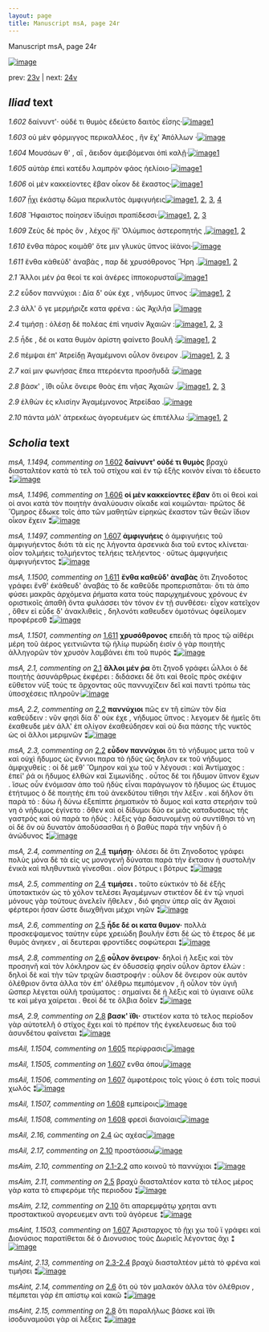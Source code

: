 ```yaml
---
layout: page
title: Manuscript msA, page 24r
---
```


Manuscript msA, page 24r

[![image](http://www.homermultitext.org/iipsrv?OBJ=IIP,1.0&FIF=/project/homer/pyramidal/deepzoom/hmt/vaimg/2017a/VA024RN_0025.tif&WID=100&CVT=JPEG)](http://www.homermultitext.org/ict2/?urn=urn:cite2:hmt:vaimg.2017a:VA024RN_0025)

prev:  [23v](../23v) | next:  [24v](../24v)

## *Iliad* text

*1.602* <a id="1.602"/> δαίνυντ'· οὐδέ τι θυμὸς ἐδεύετο δαιτὸς ἐΐσης·[![image](http://www.homermultitext.org/iipsrv?OBJ=IIP,1.0&FIF=/project/homer/pyramidal/deepzoom/hmt/vaimg/2017a/VA024RN_0025.tif&RGN=0.178,0.2029,0.366,0.0255&WID=1000&CVT=JPEG)](http://www.homermultitext.org/ict2/?urn=urn:cite2:hmt:vaimg.2017a:VA024RN_0025@0.178,0.2029,0.366,0.0255)[1](#msA_1.1494)

*1.603* <a id="1.603"/> οὐ μὲν φόρμιγγος περικαλλέος , ἣν ἔχ' Ἀπόλλων ·[![image](http://www.homermultitext.org/iipsrv?OBJ=IIP,1.0&FIF=/project/homer/pyramidal/deepzoom/hmt/vaimg/2017a/VA024RN_0025.tif&RGN=0.183,0.2239,0.37,0.0233&WID=1000&CVT=JPEG)](http://www.homermultitext.org/ict2/?urn=urn:cite2:hmt:vaimg.2017a:VA024RN_0025@0.183,0.2239,0.37,0.0233)

*1.604* <a id="1.604"/> Μουσάων θ' , αἳ , ἄειδον ἀμειβόμεναι ὀπὶ καλῇ·[![image](http://www.homermultitext.org/iipsrv?OBJ=IIP,1.0&FIF=/project/homer/pyramidal/deepzoom/hmt/vaimg/2017a/VA024RN_0025.tif&RGN=0.182,0.2419,0.379,0.0248&WID=1000&CVT=JPEG)](http://www.homermultitext.org/ict2/?urn=urn:cite2:hmt:vaimg.2017a:VA024RN_0025@0.182,0.2419,0.379,0.0248)[1](#msA_1.1495)

*1.605* <a id="1.605"/> αὐτὰρ ἐπεὶ κατέδυ λαμπρὸν φάος ἠελίοιο·[![image](http://www.homermultitext.org/iipsrv?OBJ=IIP,1.0&FIF=/project/homer/pyramidal/deepzoom/hmt/vaimg/2017a/VA024RN_0025.tif&RGN=0.177,0.26,0.35,0.0293&WID=1000&CVT=JPEG)](http://www.homermultitext.org/ict2/?urn=urn:cite2:hmt:vaimg.2017a:VA024RN_0025@0.177,0.26,0.35,0.0293)[1](#msAil_1.1504)

*1.606* <a id="1.606"/> οἱ μὲν κακκείοντες ἔβαν οἶκον δὲ ἕκαστος·[![image](http://www.homermultitext.org/iipsrv?OBJ=IIP,1.0&FIF=/project/homer/pyramidal/deepzoom/hmt/vaimg/2017a/VA024RN_0025.tif&RGN=0.181,0.278,0.357,0.0293&WID=1000&CVT=JPEG)](http://www.homermultitext.org/ict2/?urn=urn:cite2:hmt:vaimg.2017a:VA024RN_0025@0.181,0.278,0.357,0.0293)[1](#msA_1.1496)

*1.607* <a id="1.607"/> ᾗχι ἑκάστῳ δῶμα περικλυτὸς ἀμφιγυήεις[![image](http://www.homermultitext.org/iipsrv?OBJ=IIP,1.0&FIF=/project/homer/pyramidal/deepzoom/hmt/vaimg/2017a/VA024RN_0025.tif&RGN=0.177,0.2975,0.363,0.0278&WID=1000&CVT=JPEG)](http://www.homermultitext.org/ict2/?urn=urn:cite2:hmt:vaimg.2017a:VA024RN_0025@0.177,0.2975,0.363,0.0278)[1](#msAil_1.1505), [2](#msAint_1.1503), [3](#msA_1.1497), [4](#msAil_1.1506)

*1.608* <a id="1.608"/> Ἥφαιστος ποίησεν 					ϊδυίῃσι πραπίδεσσι·[![image](http://www.homermultitext.org/iipsrv?OBJ=IIP,1.0&FIF=/project/homer/pyramidal/deepzoom/hmt/vaimg/2017a/VA024RN_0025.tif&RGN=0.176,0.3163,0.331,0.0293&WID=1000&CVT=JPEG)](http://www.homermultitext.org/ict2/?urn=urn:cite2:hmt:vaimg.2017a:VA024RN_0025@0.176,0.3163,0.331,0.0293)[1](#msAil_1.1507), [2](#msAext_1.1502), [3](#msAil_1.1508)

*1.609* <a id="1.609"/> Ζεὺς δὲ πρὸς ὃν , λέχος 					ἤϊ' Ὀλύμπιος ἀστεροπητής ,[![image](http://www.homermultitext.org/iipsrv?OBJ=IIP,1.0&FIF=/project/homer/pyramidal/deepzoom/hmt/vaimg/2017a/VA024RN_0025.tif&RGN=0.173,0.3388,0.383,0.0263&WID=1000&CVT=JPEG)](http://www.homermultitext.org/ict2/?urn=urn:cite2:hmt:vaimg.2017a:VA024RN_0025@0.173,0.3388,0.383,0.0263)[1](#msA_1.1498), [2](#msA_1.1499)

*1.610* <a id="1.610"/> ἔνθα πάρος κοιμᾶθ' ὅτε μιν γλυκὺς ὕπνος ἱ̈κάνοι·[![image](http://www.homermultitext.org/iipsrv?OBJ=IIP,1.0&FIF=/project/homer/pyramidal/deepzoom/hmt/vaimg/2017a/VA024RN_0025.tif&RGN=0.173,0.3561,0.387,0.0263&WID=1000&CVT=JPEG)](http://www.homermultitext.org/ict2/?urn=urn:cite2:hmt:vaimg.2017a:VA024RN_0025@0.173,0.3561,0.387,0.0263)

*1.611* <a id="1.611"/> ἔνθα κὰθεῦδ' ἀναβὰς , παρ δὲ χρυσόθρονος Ἥρη .[![image](http://www.homermultitext.org/iipsrv?OBJ=IIP,1.0&FIF=/project/homer/pyramidal/deepzoom/hmt/vaimg/2017a/VA024RN_0025.tif&RGN=0.173,0.3749,0.387,0.0263&WID=1000&CVT=JPEG)](http://www.homermultitext.org/ict2/?urn=urn:cite2:hmt:vaimg.2017a:VA024RN_0025@0.173,0.3749,0.387,0.0263)[1](#msA_1.1500), [2](#msA_1.1501)

*2.1* <a id="2.1"/> Ἄλλοι μέν ῥα θεοί τε καὶ ἀνέρες ἱπποκορυσταὶ[![image](http://www.homermultitext.org/iipsrv?OBJ=IIP,1.0&FIF=/project/homer/pyramidal/deepzoom/hmt/vaimg/2017a/VA024RN_0025.tif&RGN=0.101,0.4606,0.462,0.0706&WID=1000&CVT=JPEG)](http://www.homermultitext.org/ict2/?urn=urn:cite2:hmt:vaimg.2017a:VA024RN_0025@0.101,0.4606,0.462,0.0706)[1](#msA_2.1)

*2.2* <a id="2.2"/> εὗδον παννύχιοι : Δία δ' 					οὐκ έχε , νήδυμος ὕπνος :[![image](http://www.homermultitext.org/iipsrv?OBJ=IIP,1.0&FIF=/project/homer/pyramidal/deepzoom/hmt/vaimg/2017a/VA024RN_0025.tif&RGN=0.171,0.5109,0.378,0.024&WID=1000&CVT=JPEG)](http://www.homermultitext.org/ict2/?urn=urn:cite2:hmt:vaimg.2017a:VA024RN_0025@0.171,0.5109,0.378,0.024)[1](#msA_2.3), [2](#msA_2.2)

*2.3* <a id="2.3"/> ἀλλ' ὅ γε μερμήριζε κατα φρένα : ὡς Ἀχιλῆα 				[![image](http://www.homermultitext.org/iipsrv?OBJ=IIP,1.0&FIF=/project/homer/pyramidal/deepzoom/hmt/vaimg/2017a/VA024RN_0025.tif&RGN=0.169,0.5289,0.375,0.0293&WID=1000&CVT=JPEG)](http://www.homermultitext.org/ict2/?urn=urn:cite2:hmt:vaimg.2017a:VA024RN_0025@0.169,0.5289,0.375,0.0293)

*2.4* <a id="2.4"/> τιμήσῃ : ὀλέσῃ δὲ πολέας ἐπὶ νηυσὶν Ἀχαιῶν :[![image](http://www.homermultitext.org/iipsrv?OBJ=IIP,1.0&FIF=/project/homer/pyramidal/deepzoom/hmt/vaimg/2017a/VA024RN_0025.tif&RGN=0.167,0.5485,0.391,0.0285&WID=1000&CVT=JPEG)](http://www.homermultitext.org/ict2/?urn=urn:cite2:hmt:vaimg.2017a:VA024RN_0025@0.167,0.5485,0.391,0.0285)[1](#msA_2.4), [2](#msAil_2.16), [3](#msA_2.5)

*2.5* <a id="2.5"/> ἧδε , δέ οι κατα θυμὸν ἀρίστη φαίνετο βουλῆ :[![image](http://www.homermultitext.org/iipsrv?OBJ=IIP,1.0&FIF=/project/homer/pyramidal/deepzoom/hmt/vaimg/2017a/VA024RN_0025.tif&RGN=0.163,0.5657,0.369,0.0293&WID=1000&CVT=JPEG)](http://www.homermultitext.org/ict2/?urn=urn:cite2:hmt:vaimg.2017a:VA024RN_0025@0.163,0.5657,0.369,0.0293)[1](#msAim_2.11), [2](#msA_2.6)

*2.6* <a id="2.6"/> πέμψαι ἐπ' Ἀτρείδῃ 						Ἀγαμέμνονι οὖλον ὄνειρον .[![image](http://www.homermultitext.org/iipsrv?OBJ=IIP,1.0&FIF=/project/homer/pyramidal/deepzoom/hmt/vaimg/2017a/VA024RN_0025.tif&RGN=0.17,0.5875,0.374,0.024&WID=1000&CVT=JPEG)](http://www.homermultitext.org/ict2/?urn=urn:cite2:hmt:vaimg.2017a:VA024RN_0025@0.17,0.5875,0.374,0.024)[1](#msAint_2.14), [2](#msA_2.8), [3](#msA_2.7)

*2.7* <a id="2.7"/> καί μιν φωνήσας ἔπεα πτερόεντα προσῆυδᾱ :[![image](http://www.homermultitext.org/iipsrv?OBJ=IIP,1.0&FIF=/project/homer/pyramidal/deepzoom/hmt/vaimg/2017a/VA024RN_0025.tif&RGN=0.168,0.6063,0.39,0.0255&WID=1000&CVT=JPEG)](http://www.homermultitext.org/ict2/?urn=urn:cite2:hmt:vaimg.2017a:VA024RN_0025@0.168,0.6063,0.39,0.0255)

*2.8* <a id="2.8"/> βάσκ' , ἴ̈θι οὖλε ὄνειρε θοὰς ἐπι νῆας Ἀχαιῶν .[![image](http://www.homermultitext.org/iipsrv?OBJ=IIP,1.0&FIF=/project/homer/pyramidal/deepzoom/hmt/vaimg/2017a/VA024RN_0025.tif&RGN=0.17,0.6251,0.366,0.0263&WID=1000&CVT=JPEG)](http://www.homermultitext.org/ict2/?urn=urn:cite2:hmt:vaimg.2017a:VA024RN_0025@0.17,0.6251,0.366,0.0263)[1](#msA_2.9), [2](#msAint_2.15), [3](#msAextra_2.1)

*2.9* <a id="2.9"/> ἐλθὼν ἐς κλισίην Ἀγαμέμνονος 						Ἀτρείδαο .[![image](http://www.homermultitext.org/iipsrv?OBJ=IIP,1.0&FIF=/project/homer/pyramidal/deepzoom/hmt/vaimg/2017a/VA024RN_0025.tif&RGN=0.165,0.6439,0.342,0.0263&WID=1000&CVT=JPEG)](http://www.homermultitext.org/ict2/?urn=urn:cite2:hmt:vaimg.2017a:VA024RN_0025@0.165,0.6439,0.342,0.0263)

*2.10* <a id="2.10"/> πάντα μάλ' ἀτρεκέως ἀγορευέμεν ὡς ἐπιτέλλω :[![image](http://www.homermultitext.org/iipsrv?OBJ=IIP,1.0&FIF=/project/homer/pyramidal/deepzoom/hmt/vaimg/2017a/VA024RN_0025.tif&RGN=0.163,0.6604,0.407,0.0293&WID=1000&CVT=JPEG)](http://www.homermultitext.org/ict2/?urn=urn:cite2:hmt:vaimg.2017a:VA024RN_0025@0.163,0.6604,0.407,0.0293)[1](#msAil_2.17), [2](#msAim_2.12)

## *Scholia* text

*msA, 1.1494, commenting on* [1.602](#1.602)  <a id="msA_1.1494"/> **δαίνυντ' οὐδέ τι θυμὸς** βραχὺ διασταλτέον κατὰ τὸ τελ τοῦ στίχου καὶ ἐν τῷ ἑξῆς κοινὸν εἶναι τὸ ἐδευετο ⁑[![image](http://www.homermultitext.org/iipsrv?OBJ=IIP,1.0&FIF=/project/homer/pyramidal/deepzoom/hmt/vaimg/2017a/VA024RN_0025.tif&RGN=0.17722918,0.09239281,0.46499632,0.02130014&WID=1000&CVT=JPEG)](http://www.homermultitext.org/ict2/?urn=urn:cite2:hmt:vaimg.2017a:VA024RN_0025@0.17722918,0.09239281,0.46499632,0.02130014)

*msA, 1.1496, commenting on* [1.606](#1.606)  <a id="msA_1.1496"/> **οἱ μὲν κακκείοντες ἔβαν** ὅτι οἱ θεοὶ καὶ οἱ ανοι κατὰ τὸν ποιητὴν ἀναλύουσιν οἴκαδε καὶ κοιμῶνται· πρῶτος δὲ Ὅμηρος ἔδωκε τοῖς ἀπο τῶν μαθητῶν εἰρηκὼς ἕκαστον τῶν θεῶν ἴδιον οἶκον ἔχειν ⁑[![image](http://www.homermultitext.org/iipsrv?OBJ=IIP,1.0&FIF=/project/homer/pyramidal/deepzoom/hmt/vaimg/2017a/VA024RN_0025.tif&RGN=0.18386146,0.11977870,0.61238025,0.02849239&WID=1000&CVT=JPEG)](http://www.homermultitext.org/ict2/?urn=urn:cite2:hmt:vaimg.2017a:VA024RN_0025@0.18386146,0.11977870,0.61238025,0.02849239)

*msA, 1.1497, commenting on* [1.607](#1.607)  <a id="msA_1.1497"/> **ἀμφιγυήεις** ὁ ἀμφιγυήεις τοῦ ἀμφιγυήεντος διότι τὰ εἰς ης λήγοντα ἀρσενικὰ δια τοῦ εντος κλίνεται· οἷον τολμήεις τολμήεντος τελήεις τελήεντος · οὕτως ἀμφιγυήεις ἀμφιγυήεντος ⁑[![image](http://www.homermultitext.org/iipsrv?OBJ=IIP,1.0&FIF=/project/homer/pyramidal/deepzoom/hmt/vaimg/2017a/VA024RN_0025.tif&RGN=0.16875461,0.13609959,0.62748710,0.03347165&WID=1000&CVT=JPEG)](http://www.homermultitext.org/ict2/?urn=urn:cite2:hmt:vaimg.2017a:VA024RN_0025@0.16875461,0.13609959,0.62748710,0.03347165)

*msA, 1.1500, commenting on* [1.611](#1.611)  <a id="msA_1.1500"/> **ἔνθα καθεῦδ' ἀναβὰς** ὅτι Ζηνοδοτος γράφει ἔνθ' ἐκάθευδ' ἀναβάς τὸ δε καθεῦδε προπερισπᾶται· ὅτι τὰ ἀπο φύσει μακρᾶς ἀρχόμενα ῥήματα κατα τοὺς παρῳχημένους χρόνους ἐν οριστικοῖς ἀπαθῆ ὄντα φυλάσσει τὸν τόνον ἐν τῇ συνθέσει· εἶχον κατεῖχον , ὅθεν εἰ εὗδε δ' ἀνακλιθεὶς , δηλονότι καθευδεν ὁμοτόνως ὀφείλομεν προφέρεσθ ⁑[![image](http://www.homermultitext.org/iipsrv?OBJ=IIP,1.0&FIF=/project/homer/pyramidal/deepzoom/hmt/vaimg/2017a/VA024RN_0025.tif&RGN=0.56558585,0.41632089,0.24170965,0.09626556&WID=1000&CVT=JPEG)](http://www.homermultitext.org/ict2/?urn=urn:cite2:hmt:vaimg.2017a:VA024RN_0025@0.56558585,0.41632089,0.24170965,0.09626556)

*msA, 1.1501, commenting on* [1.611](#1.611)  <a id="msA_1.1501"/> **χρυσόθρονος** επειδὴ τὰ προς τῷ αἰθέρι μέρη τοῦ ἀέρος γειτνιῶντα τῷ ἡλίῳ πυρώδη ἐισίν ὁ γὰρ ποιητὴς ἀλληγορῶν τὸν χρυσὸν λαμβάνει ἐπι τοῦ πυρός ⁑[![image](http://www.homermultitext.org/iipsrv?OBJ=IIP,1.0&FIF=/project/homer/pyramidal/deepzoom/hmt/vaimg/2017a/VA024RN_0025.tif&RGN=0.56116433,0.51120332,0.22549742,0.04730290&WID=1000&CVT=JPEG)](http://www.homermultitext.org/ict2/?urn=urn:cite2:hmt:vaimg.2017a:VA024RN_0025@0.56116433,0.51120332,0.22549742,0.04730290)

*msA, 2.1, commenting on* [2.1](#2.1)  <a id="msA_2.1"/> **ἄλλοι μέν ῥα** ὅτι ζηνοδ γράφει ὦλλοι ὁ δὲ ποιητὴς ἀσυνάρθρως ἐκφέρει : διδάσκει δὲ ὅτι καὶ θεοῖς πρὸς σκέψιν εὔθετον νύξ τούς τε ἄρχοντας οὓς παννυχίζειν δεῖ καὶ παντὶ τρόπω τὰς ὑποσχέσεις πληροῦν·[![image](http://www.homermultitext.org/iipsrv?OBJ=IIP,1.0&FIF=/project/homer/pyramidal/deepzoom/hmt/vaimg/2017a/VA024RN_0025.tif&RGN=0.556,0.5503,0.2312,0.0646&WID=1000&CVT=JPEG)](http://www.homermultitext.org/ict2/?urn=urn:cite2:hmt:vaimg.2017a:VA024RN_0025@0.556,0.5503,0.2312,0.0646)

*msA, 2.2, commenting on* [2.2](#2.2)  <a id="msA_2.2"/> **παννύχιοι** πῶς εν τῆ εἰπὼν τὸν δία καθεύδειν : νῦν φησὶ δία δ' οὐκ έχε , νήδυμος ὕπνος : λεγομεν δὲ ἡμεῖς ὅτι ἐκαθευδε μὲν ἀλλ' ἐπ ολίγον ἐκαθεύδησεν καὶ οὐ δια πάσης τῆς νυκτὸς ὡς οἱ ἄλλοι μεριμνῶν ⁑[![image](http://www.homermultitext.org/iipsrv?OBJ=IIP,1.0&FIF=/project/homer/pyramidal/deepzoom/hmt/vaimg/2017a/VA024RN_0025.tif&RGN=0.5676,0.6011,0.2348,0.061&WID=1000&CVT=JPEG)](http://www.homermultitext.org/ict2/?urn=urn:cite2:hmt:vaimg.2017a:VA024RN_0025@0.5676,0.6011,0.2348,0.061)

*msA, 2.3, commenting on* [2.2](#2.2)  <a id="msA_2.3"/> **εὖδον παννύχιοι** ὅτι τὸ νήδυμος μετα τοῦ ν καὶ οὐχὶ ἥδυμος ὡς ἔννιοι παρα τὸ ἡδύς ὡς δηλον εκ τοῦ νήδυμος ἀμφιχυθείς : οἱ δὲ μεθ' Ὅμηρον καὶ χω τοῦ ν λέγουσι : καὶ Ἀντίμαχος : ἐπεί' ῥά οι ἥδυμος ἐλθών καὶ Σιμωνίδης . οὗτος δέ τοι ἥδυμον ὕπνον ἔχων . ἵσως οὖν ἐνόμισαν ἀπο τοῦ ἡδὺς εἶναι παράγωγον τὸ ἥδυμος ὡς ἔτυμος ἐτήτυμος ὁ δὲ ποιητὴς ἐπι τοῦ ἀνεκδύτου τίθησι τὴν λέξιν . καὶ δῆλον ὅτι παρὰ τὸ : δύω ἢ δύνω ἐξεπίπτε ῥηματικὸν τὸ δυμος καὶ κατα στερήσιν τοῦ νη ὁ νήδυμος ἐγίνετο : ὅθεν καὶ οἱ δίδυμοι δύο εκ μιᾶς καταδυσεως τῆς γαστρός καὶ οὐ παρὰ το ἡδύς : λέξις γὰρ δασυνομένῃ οὐ συντίθησι τὸ νη οἱ δὲ ὃν οὐ δυνατὸν ἀποδύσασθαι ἠ ὁ βαθὺς παρὰ τὴν νηδύν ἢ ὁ ἀνώδυνος ⁑[![image](http://www.homermultitext.org/iipsrv?OBJ=IIP,1.0&FIF=/project/homer/pyramidal/deepzoom/hmt/vaimg/2017a/VA024RN_0025.tif&RGN=0.155,0.6571,0.6373,0.087&WID=1000&CVT=JPEG)](http://www.homermultitext.org/ict2/?urn=urn:cite2:hmt:vaimg.2017a:VA024RN_0025@0.155,0.6571,0.6373,0.087)

*msA, 2.4, commenting on* [2.4](#2.4)  <a id="msA_2.4"/> **τιμήσῃ·** ὀλέσει δὲ ὅτι Ζηνοδοτος γράφει πολὺς μόνα δὲ τὰ εἰς υς μονογενῆ δύναται παρὰ τὴν ἔκτασιν ἠ συστολὴν ἑνικὰ καὶ πληθυντικὰ γίνεσθαι . οἷον βότρυς ι βότρυς ⁑[![image](http://www.homermultitext.org/iipsrv?OBJ=IIP,1.0&FIF=/project/homer/pyramidal/deepzoom/hmt/vaimg/2017a/VA024RN_0025.tif&RGN=0.1473,0.7247,0.6473,0.036&WID=1000&CVT=JPEG)](http://www.homermultitext.org/ict2/?urn=urn:cite2:hmt:vaimg.2017a:VA024RN_0025@0.1473,0.7247,0.6473,0.036)

*msA, 2.5, commenting on* [2.4](#2.4)  <a id="msA_2.5"/> **τιμήσει .** τοῦτο εὐκτικόν τὸ δὲ ἑξῆς ὑποτακτικόν ὡς τὸ χόλον τελέσει Ἀγαμέμνων στικτέον δὲ ἐν τῷ νηυσὶ μόνους γὰρ τούτους ἀνελεῖν ἤθελεν , διό φησιν ὑπερ αῖς ἀν Ἀχαιοὶ φέρτεροι ἦσαν ὥστε διωχθῆναι μέχρι νηῶν ⁑[![image](http://www.homermultitext.org/iipsrv?OBJ=IIP,1.0&FIF=/project/homer/pyramidal/deepzoom/hmt/vaimg/2017a/VA024RN_0025.tif&RGN=0.1603,0.7472,0.6247,0.03&WID=1000&CVT=JPEG)](http://www.homermultitext.org/ict2/?urn=urn:cite2:hmt:vaimg.2017a:VA024RN_0025@0.1603,0.7472,0.6247,0.03)

*msA, 2.6, commenting on* [2.5](#2.5)  <a id="msA_2.6"/> **ἧδε δέ οι κατα θυμον·** πολλὰ προσκεψαμενος ταύτην εὗρε χρειώδη βουλήν ἔστι δὲ ὡς τὸ ἕτερος δέ με θυμὸς ἀνηκεν , αἱ δευτεραι φροντίδες σοφώτεραι ⁑[![image](http://www.homermultitext.org/iipsrv?OBJ=IIP,1.0&FIF=/project/homer/pyramidal/deepzoom/hmt/vaimg/2017a/VA024RN_0025.tif&RGN=0.1613,0.7562,0.629,0.031&WID=1000&CVT=JPEG)](http://www.homermultitext.org/ict2/?urn=urn:cite2:hmt:vaimg.2017a:VA024RN_0025@0.1613,0.7562,0.629,0.031)

*msA, 2.8, commenting on* [2.6](#2.6)  <a id="msA_2.8"/> **οὖλον ὄνειρον·** δηλοὶ ἡ λεξις καὶ τὸν προσηνῆ καὶ τὸν λόκληρον ὡς ἐν ὀδυσσείᾳ φησὶν οὗλον ἄρτον ἑλών : δηλοὶ δὲ καὶ τὴν τῶν τριχῶν διαστροφήν : οὖλον δὲ ὄνειρον οὐκ αυτὸν ὀλέθριον ὄντα ἀλλα τὸν ἐπ' ὀλέθρω πεμπόμενον , ἢ οὖλον τὸν ὑγιῆ ὥσπερ λέγεται οὐλὴ τραύματος : σημαίνει δὲ ἡ λέξις καὶ τὸ ὑγιαινε οὔλε τε καὶ μέγα χαίρεται . θεοὶ δέ τε ὄλβια δοῖεν ⁑[![image](http://www.homermultitext.org/iipsrv?OBJ=IIP,1.0&FIF=/project/homer/pyramidal/deepzoom/hmt/vaimg/2017a/VA024RN_0025.tif&RGN=0.157,0.7757,0.6277,0.0576&WID=1000&CVT=JPEG)](http://www.homermultitext.org/ict2/?urn=urn:cite2:hmt:vaimg.2017a:VA024RN_0025@0.157,0.7757,0.6277,0.0576)

*msA, 2.9, commenting on* [2.8](#2.8)  <a id="msA_2.9"/> **βασκ' ἴθι·** στικτέον κατα τὸ τελος περίοδον γὰρ αὐτοτελῆ ὁ στίχος ἔχει καὶ τὸ πρέπον τῆς ἐγκελευσεως δια τοῦ ἀσυνδέτου φαίνεται ⁑[![image](http://www.homermultitext.org/iipsrv?OBJ=IIP,1.0&FIF=/project/homer/pyramidal/deepzoom/hmt/vaimg/2017a/VA024RN_0025.tif&RGN=0.155,0.8108,0.6303,0.035&WID=1000&CVT=JPEG)](http://www.homermultitext.org/ict2/?urn=urn:cite2:hmt:vaimg.2017a:VA024RN_0025@0.155,0.8108,0.6303,0.035)

*msAil, 1.1504, commenting on* [1.605](#1.605)  <a id="msAil_1.1504"/> περίφρασις[![image](http://www.homermultitext.org/iipsrv?OBJ=IIP,1.0&FIF=/project/homer/pyramidal/deepzoom/hmt/vaimg/2017a/VA024RN_0025.tif&RGN=0.35408990,0.26085754,0.03979366,0.01410788&WID=1000&CVT=JPEG)](http://www.homermultitext.org/ict2/?urn=urn:cite2:hmt:vaimg.2017a:VA024RN_0025@0.35408990,0.26085754,0.03979366,0.01410788)

*msAil, 1.1505, commenting on* [1.607](#1.607)  <a id="msAil_1.1505"/> ενθα όπου[![image](http://www.homermultitext.org/iipsrv?OBJ=IIP,1.0&FIF=/project/homer/pyramidal/deepzoom/hmt/vaimg/2017a/VA024RN_0025.tif&RGN=0.19859985,0.29764869,0.03021371,0.01106501&WID=1000&CVT=JPEG)](http://www.homermultitext.org/ict2/?urn=urn:cite2:hmt:vaimg.2017a:VA024RN_0025@0.19859985,0.29764869,0.03021371,0.01106501)

*msAil, 1.1506, commenting on* [1.607](#1.607)  <a id="msAil_1.1506"/> ἀμφοτέροις τοῖς γύοις ὁ έστι τοῖς ποσυὶ χωλός ⁑[![image](http://www.homermultitext.org/iipsrv?OBJ=IIP,1.0&FIF=/project/homer/pyramidal/deepzoom/hmt/vaimg/2017a/VA024RN_0025.tif&RGN=0.44952100,0.29598893,0.12675018,0.01881051&WID=1000&CVT=JPEG)](http://www.homermultitext.org/ict2/?urn=urn:cite2:hmt:vaimg.2017a:VA024RN_0025@0.44952100,0.29598893,0.12675018,0.01881051)

*msAil, 1.1507, commenting on* [1.608](#1.608)  <a id="msAil_1.1507"/> εμπείροις[![image](http://www.homermultitext.org/iipsrv?OBJ=IIP,1.0&FIF=/project/homer/pyramidal/deepzoom/hmt/vaimg/2017a/VA024RN_0025.tif&RGN=0.34561533,0.31645920,0.03500368,0.01244813&WID=1000&CVT=JPEG)](http://www.homermultitext.org/ict2/?urn=urn:cite2:hmt:vaimg.2017a:VA024RN_0025@0.34561533,0.31645920,0.03500368,0.01244813)

*msAil, 1.1508, commenting on* [1.608](#1.608)  <a id="msAil_1.1508"/> φρεσὶ διανοίαις[![image](http://www.homermultitext.org/iipsrv?OBJ=IIP,1.0&FIF=/project/homer/pyramidal/deepzoom/hmt/vaimg/2017a/VA024RN_0025.tif&RGN=0.41967576,0.31701245,0.06411201,0.01300138&WID=1000&CVT=JPEG)](http://www.homermultitext.org/ict2/?urn=urn:cite2:hmt:vaimg.2017a:VA024RN_0025@0.41967576,0.31701245,0.06411201,0.01300138)

*msAil, 2.16, commenting on* [2.4](#2.4)  <a id="msAil_2.16"/> ὡς αχέας[![image](http://www.homermultitext.org/iipsrv?OBJ=IIP,1.0&FIF=/project/homer/pyramidal/deepzoom/hmt/vaimg/2017a/VA024RN_0025.tif&RGN=0.3513,0.5467,0.0463,0.0095&WID=1000&CVT=JPEG)](http://www.homermultitext.org/ict2/?urn=urn:cite2:hmt:vaimg.2017a:VA024RN_0025@0.3513,0.5467,0.0463,0.0095)

*msAil, 2.17, commenting on* [2.10](#2.10)  <a id="msAil_2.17"/> προστάσσω[![image](http://www.homermultitext.org/iipsrv?OBJ=IIP,1.0&FIF=/project/homer/pyramidal/deepzoom/hmt/vaimg/2017a/VA024RN_0025.tif&RGN=0.4863,0.6636,0.0343,0.0075&WID=1000&CVT=JPEG)](http://www.homermultitext.org/ict2/?urn=urn:cite2:hmt:vaimg.2017a:VA024RN_0025@0.4863,0.6636,0.0343,0.0075)

*msAim, 2.10, commenting on* [2.1-2.2](#2.1-2.2)  <a id="msAim_2.10"/> απο κοινοῦ τὸ παννύχιοι ⁑[![image](http://www.homermultitext.org/iipsrv?OBJ=IIP,1.0&FIF=/project/homer/pyramidal/deepzoom/hmt/vaimg/2017a/VA024RN_0025.tif&RGN=0.5267,0.5044,0.0507,0.013&WID=1000&CVT=JPEG)](http://www.homermultitext.org/ict2/?urn=urn:cite2:hmt:vaimg.2017a:VA024RN_0025@0.5267,0.5044,0.0507,0.013)

*msAim, 2.11, commenting on* [2.5](#2.5)  <a id="msAim_2.11"/> βραχὺ διασταλτέον κατα τὸ τέλος μέρος γὰρ κατα τὸ επιφερόμε τῆς περιοδου ⁑[![image](http://www.homermultitext.org/iipsrv?OBJ=IIP,1.0&FIF=/project/homer/pyramidal/deepzoom/hmt/vaimg/2017a/VA024RN_0025.tif&RGN=0.5103,0.568,0.0757,0.0303&WID=1000&CVT=JPEG)](http://www.homermultitext.org/ict2/?urn=urn:cite2:hmt:vaimg.2017a:VA024RN_0025@0.5103,0.568,0.0757,0.0303)

*msAim, 2.12, commenting on* [2.10](#2.10)  <a id="msAim_2.12"/> ὅτι απαρεμφάτῳ χρηται αντι προστακτικοῦ αγορευεμεν αντι τοῦ ἀγόρευε ⁑[![image](http://www.homermultitext.org/iipsrv?OBJ=IIP,1.0&FIF=/project/homer/pyramidal/deepzoom/hmt/vaimg/2017a/VA024RN_0025.tif&RGN=0.485,0.6628,0.0887,0.03&WID=1000&CVT=JPEG)](http://www.homermultitext.org/ict2/?urn=urn:cite2:hmt:vaimg.2017a:VA024RN_0025@0.485,0.6628,0.0887,0.03)

*msAint, 1.1503, commenting on* [1.607](#1.607)  <a id="msAint_1.1503"/> Ἀρισταρχος τὸ ῇχι χω τοῦ ϊ γράφει καὶ Διονύσιος παρατίθεται δὲ ὁ Διονυσιος τοὺς Δωριεῖς λέγοντας ᾶχι ⁑[![image](http://www.homermultitext.org/iipsrv?OBJ=IIP,1.0&FIF=/project/homer/pyramidal/deepzoom/hmt/vaimg/2017a/VA024RN_0025.tif&RGN=0.09395726,0.30041494,0.08585114,0.05643154&WID=1000&CVT=JPEG)](http://www.homermultitext.org/ict2/?urn=urn:cite2:hmt:vaimg.2017a:VA024RN_0025@0.09395726,0.30041494,0.08585114,0.05643154)

*msAint, 2.13, commenting on* [2.3-2.4](#2.3-2.4)  <a id="msAint_2.13"/> βραχὺ διασταλτέον μὲτὰ τὸ φρένα καὶ τιμήσει ⁑[![image](http://www.homermultitext.org/iipsrv?OBJ=IIP,1.0&FIF=/project/homer/pyramidal/deepzoom/hmt/vaimg/2017a/VA024RN_0025.tif&RGN=0.1117,0.5344,0.057,0.0315&WID=1000&CVT=JPEG)](http://www.homermultitext.org/ict2/?urn=urn:cite2:hmt:vaimg.2017a:VA024RN_0025@0.1117,0.5344,0.057,0.0315)

*msAint, 2.14, commenting on* [2.6](#2.6)  <a id="msAint_2.14"/> ὅτι οὐ τὸν μαλακόν ἀλλα τὸν ὀλέθριον , πέμπεται γὰρ ἐπ απίστῳ καὶ κακῶ ⁑[![image](http://www.homermultitext.org/iipsrv?OBJ=IIP,1.0&FIF=/project/homer/pyramidal/deepzoom/hmt/vaimg/2017a/VA024RN_0025.tif&RGN=0.099,0.5892,0.068,0.0401&WID=1000&CVT=JPEG)](http://www.homermultitext.org/ict2/?urn=urn:cite2:hmt:vaimg.2017a:VA024RN_0025@0.099,0.5892,0.068,0.0401)

*msAint, 2.15, commenting on* [2.8](#2.8)  <a id="msAint_2.15"/> ὅτι παραλήλως βάσκε καὶ ἴθι ἰσοδυναμοῦσι γὰρ αἱ λέξεις ⁑[![image](http://www.homermultitext.org/iipsrv?OBJ=IIP,1.0&FIF=/project/homer/pyramidal/deepzoom/hmt/vaimg/2017a/VA024RN_0025.tif&RGN=0.0987,0.6298,0.0777,0.0295&WID=1000&CVT=JPEG)](http://www.homermultitext.org/ict2/?urn=urn:cite2:hmt:vaimg.2017a:VA024RN_0025@0.0987,0.6298,0.0777,0.0295)